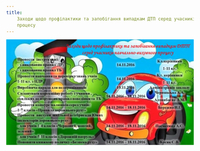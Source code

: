 ```yaml
---
title:
    Заходи щодо профілактики та запобігання випадкам ДТП серед учасників навчально-виховного
    процесу
---
```


![](plan.webp)
